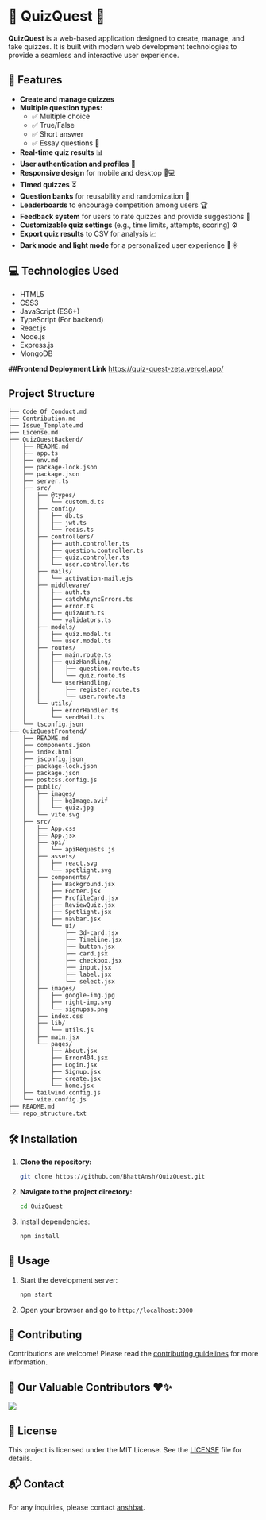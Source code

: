 # 🎉 QuizQuest 🎉

**QuizQuest** is a web-based application designed to create, manage, and take quizzes. It is built with modern web development technologies to provide a seamless and interactive user experience.

## 🚀 Features

- **Create and manage quizzes**  
- **Multiple question types:**
  - ✅ Multiple choice
  - ✅ True/False
  - ✅ Short answer
  - ✅ Essay questions 📝
- **Real-time quiz results** 📊
- **User authentication and profiles** 🔑
- **Responsive design** for mobile and desktop 📱💻
- **Timed quizzes** ⏳
- **Question banks** for reusability and randomization 🔄
- **Leaderboards** to encourage competition among users 🏆
- **Feedback system** for users to rate quizzes and provide suggestions 💬
- **Customizable quiz settings** (e.g., time limits, attempts, scoring) ⚙️
- **Export quiz results** to CSV for analysis 📈
- **Dark mode and light mode** for a personalized user experience 🌙☀️

## 💻 Technologies Used

- HTML5
- CSS3
- JavaScript (ES6+)
- TypeScript (For backend)
- React.js
- Node.js
- Express.js
- MongoDB

**##Frontend Deployment Link**
https://quiz-quest-zeta.vercel.app/

## Project Structure

<!-- START_STRUCTURE -->
```
├── Code_Of_Conduct.md
├── Contribution.md
├── Issue_Template.md
├── License.md
├── QuizQuestBackend/
│   ├── README.md
│   ├── app.ts
│   ├── env.md
│   ├── package-lock.json
│   ├── package.json
│   ├── server.ts
│   ├── src/
│   │   ├── @types/
│   │   │   └── custom.d.ts
│   │   ├── config/
│   │   │   ├── db.ts
│   │   │   ├── jwt.ts
│   │   │   └── redis.ts
│   │   ├── controllers/
│   │   │   ├── auth.controller.ts
│   │   │   ├── question.controller.ts
│   │   │   ├── quiz.controller.ts
│   │   │   └── user.controller.ts
│   │   ├── mails/
│   │   │   └── activation-mail.ejs
│   │   ├── middleware/
│   │   │   ├── auth.ts
│   │   │   ├── catchAsyncErrors.ts
│   │   │   ├── error.ts
│   │   │   ├── quizAuth.ts
│   │   │   └── validators.ts
│   │   ├── models/
│   │   │   ├── quiz.model.ts
│   │   │   └── user.model.ts
│   │   ├── routes/
│   │   │   ├── main.route.ts
│   │   │   ├── quizHandling/
│   │   │   │   ├── question.route.ts
│   │   │   │   └── quiz.route.ts
│   │   │   └── userHandling/
│   │   │       ├── register.route.ts
│   │   │       └── user.route.ts
│   │   └── utils/
│   │       ├── errorHandler.ts
│   │       └── sendMail.ts
│   └── tsconfig.json
├── QuizQuestFrontend/
│   ├── README.md
│   ├── components.json
│   ├── index.html
│   ├── jsconfig.json
│   ├── package-lock.json
│   ├── package.json
│   ├── postcss.config.js
│   ├── public/
│   │   ├── images/
│   │   │   ├── bgImage.avif
│   │   │   └── quiz.jpg
│   │   └── vite.svg
│   ├── src/
│   │   ├── App.css
│   │   ├── App.jsx
│   │   ├── api/
│   │   │   └── apiRequests.js
│   │   ├── assets/
│   │   │   ├── react.svg
│   │   │   └── spotlight.svg
│   │   ├── components/
│   │   │   ├── Background.jsx
│   │   │   ├── Footer.jsx
│   │   │   ├── ProfileCard.jsx
│   │   │   ├── ReviewQuiz.jsx
│   │   │   ├── Spotlight.jsx
│   │   │   ├── navbar.jsx
│   │   │   └── ui/
│   │   │       ├── 3d-card.jsx
│   │   │       ├── Timeline.jsx
│   │   │       ├── button.jsx
│   │   │       ├── card.jsx
│   │   │       ├── checkbox.jsx
│   │   │       ├── input.jsx
│   │   │       ├── label.jsx
│   │   │       └── select.jsx
│   │   ├── images/
│   │   │   ├── google-img.jpg
│   │   │   ├── right-img.svg
│   │   │   └── signupss.png
│   │   ├── index.css
│   │   ├── lib/
│   │   │   └── utils.js
│   │   ├── main.jsx
│   │   └── pages/
│   │       ├── About.jsx
│   │       ├── Error404.jsx
│   │       ├── Login.jsx
│   │       ├── Signup.jsx
│   │       ├── create.jsx
│   │       └── home.jsx
│   ├── tailwind.config.js
│   └── vite.config.js
├── README.md
└── repo_structure.txt
```
<!-- END_STRUCTURE -->

## 🛠️ Installation

1. **Clone the repository:**
   ```bash
   git clone https://github.com/BhattAnsh/QuizQuest.git
   ```
2. **Navigate to the project directory:**
   ```bash
   cd QuizQuest
   ```
3. Install dependencies:
   ```bash
   npm install
   ```

## 🎉 Usage

1. Start the development server:
   ```bash
   npm start
   ```
2. Open your browser and go to `http://localhost:3000`

## 🤝 Contributing

Contributions are welcome! Please read the [contributing guidelines](Contribution.md) for more information.

## 🌟 Our Valuable Contributors ❤️✨

<a href="https://github.com/BhattAnsh/Quiz-Quest/graphs/contributors">
  <img src="https://contributors-img.web.app/image?repo=BhattAnsh/Quiz-Quest" />
</a>

## 📄 License

This project is licensed under the MIT License. See the [LICENSE](License.md) file for details.

## 📬 Contact

For any inquiries, please contact [anshbat](https://github.com/BhattAnsh).
